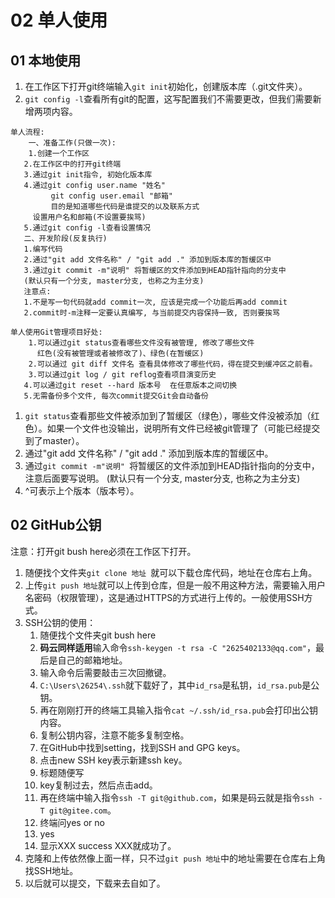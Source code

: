 # 02 单人使用

## 01 本地使用

1. 在工作区下打开git终端输入`git init`初始化，创建版本库（.git文件夹）。
2. `git config -l`查看所有git的配置，这写配置我们不需要更改，但我们需要新增两项内容。

```
单人流程:
    一、准备工作(只做一次):
    1.创建一个工作区
   2.在工作区中的打开git终端
   3.通过git init指令, 初始化版本库
   4.通过git config user.name "姓名"
         git config user.email "邮箱"
         目的是知道哪些代码是谁提交的以及联系方式
     设置用户名和邮箱(不设置要挨骂)
   5.通过git config -l查看设置情况
   二、开发阶段(反复执行)
   1.编写代码
   2.通过"git add 文件名称" / "git add ." 添加到版本库的暂缓区中
   3.通过git commit -m"说明" 将暂缓区的文件添加到HEAD指针指向的分支中
   (默认只有一个分支, master分支, 也称之为主分支)
   注意点:
   1.不是写一句代码就add commit一次, 应该是完成一个功能后再add commit
   2.commit时-m注释一定要认真编写, 与当前提交内容保持一致, 否则要挨骂

单人使用Git管理项目好处:
    1.可以通过git status查看哪些文件没有被管理, 修改了哪些文件
      红色(没有被管理或者被修改了)、绿色(在暂缓区)
    2.可以通过 git diff 文件名 查看具体修改了哪些代码，得在提交到缓冲区之前看。
    3.可以通过git log / git reflog查看项目演变历史
   4.可以通过git reset --hard 版本号  在任意版本之间切换
   5.无需备份多个文件, 每次commit提交Git会自动备份
```

1. `git status`查看那些文件被添加到了暂缓区（绿色），哪些文件没被添加（红色）。如果一个文件也没输出，说明所有文件已经被git管理了（可能已经提交到了master）。
2. 通过"git add 文件名称" / "git add ." 添加到版本库的暂缓区中。
3. 通过`git commit -m"说明" `将暂缓区的文件添加到HEAD指针指向的分支中，注意后面要写说明。
      (默认只有一个分支, master分支, 也称之为主分支)
4. ^可表示上个版本（版本号）。

## 02 GitHub公钥

注意：打开git bush here必须在工作区下打开。

1. 随便找个文件夹`git clone 地址 `就可以下载仓库代码，地址在仓库右上角。
2. 上传`git push 地址`就可以上传到仓库，但是一般不用这种方法，需要输入用户名密码（权限管理），这是通过HTTPS的方式进行上传的。一般使用SSH方式。
3. SSH公钥的使用：
   1. 随便找个文件夹git bush here
   2. **码云同样适用**输入命令`ssh-keygen -t rsa -C "2625402133@qq.com"`，最后是自己的邮箱地址。
   3. 输入命令后需要敲击三次回撤键。
   4. `C:\Users\26254\.ssh`就下载好了，其中`id_rsa`是私钥，`id_rsa.pub`是公钥。
   5. 再在刚刚打开的终端工具输入指令`cat ~/.ssh/id_rsa.pub`会打印出公钥内容。
   6. 复制公钥内容，注意不能多复制空格。
   7. 在GitHub中找到setting，找到SSH and GPG keys。
   8. 点击new SSH key表示新建ssh key。
   9. 标题随便写
   10. key复制过去，然后点击add。
   11. 再在终端中输入指令`ssh -T git@github.com`，如果是码云就是指令`ssh -T git@gitee.com`。
   12. 终端问yes or no
   13. yes
   14. 显示XXX  success  XXX就成功了。
4. 克隆和上传依然像上面一样，只不过`git push 地址`中的地址需要在仓库右上角找SSH地址。
5. 以后就可以提交，下载来去自如了。